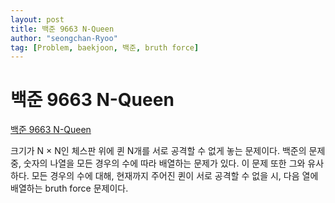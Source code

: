 ```yaml
---
layout: post
title: 백준 9663 N-Queen
author: "seongchan-Ryoo"
tag: [Problem, baekjoon, 백준, bruth force]
---
```

# 백준 9663 N-Queen

[백준 9663 N-Queen](https://www.acmicpc.net/problem/9663)

크기가 N × N인 체스판 위에 퀸 N개를 서로 공격할 수 없게 놓는 문제이다.
백준의 문제 중, 숫자의 나열을 모든 경우의 수에 따라 배열하는 문제가 있다.
이 문제 또한 그와 유사하다.
모든 경우의 수에 대해, 현재까지 주어진 퀸이 서로 공격할 수 없을 시, 다음 열에 배열하는 bruth force 문제이다.

<script src="https://gist.github.com/seongchan-Ryoo/6c1cf049429da72dbe7e10f41a572305.js"></script>
